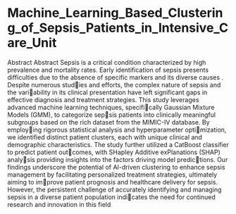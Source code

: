 # Machine_Learning_Based_Clustering_of_Sepsis_Patients_in_Intensive_Care_Unit

Abstract
Abstract Sepsis is a critical condition characterized by
high prevalence and mortality rates. Early identification
of sepsis presents difficulties due to the absence of specific
markers and its diverse causes . Despite numerous studies and efforts, the complex nature of sepsis and the variability in its clinical presentation have left significant gaps
in effective diagnosis and treatment strategies. This study
leverages advanced machine learning techniques, specifically Gaussian Mixture Models (GMM), to categorize sepsis patients into clinically meaningful subgroups based on
the rich dataset from the MIMIC-IV database. By employing rigorous statistical analysis and hyperparameter optimization, we identified distinct patient clusters, each with
unique clinical and demographic characteristics. The study
further utilized a CatBoost classifier to predict patient outcomes, with SHapley Additive exPlanations (SHAP) analysis providing insights into the factors driving model predictions. Our findings underscore the potential of AI-driven
clustering to enhance sepsis management by facilitating
personalized treatment strategies, ultimately aiming to improve patient prognosis and healthcare delivery for sepsis.
However, the persistent challenge of accurately identifying
and managing sepsis in a diverse patient population indicates the need for continued research and innovation in this
field
